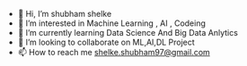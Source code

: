 - 👋 Hi, I’m shubham shelke
- 👀 I’m interested in Machine Learning , AI , Codeing
- 🌱 I’m currently learning Data Science And Big Data Anlytics
- 💞️ I’m looking to collaborate on ML,AI,DL Project
- 📫 How to reach me shelke.shubham97@gmail.com

<!---
shubhamshelke26/shubhamshelke26 is a ✨ special ✨ repository because its `README.md` (this file) appears on your GitHub profile.
You can click the Preview link to take a look at your changes.
--->
